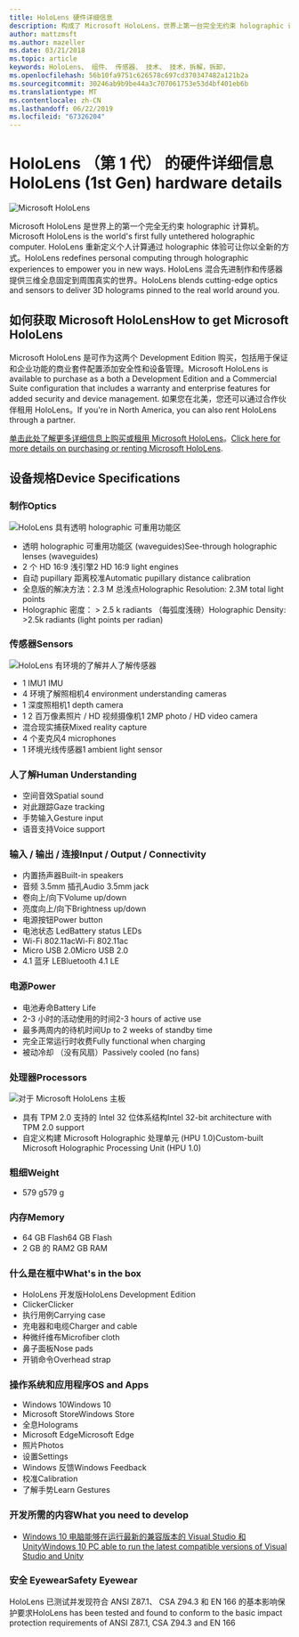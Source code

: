 ```yaml
---
title: HoloLens 硬件详细信息
description: 构成了 Microsoft HoloLens，世界上第一台完全无约束 holographic 计算机运行 Windows 的组件的概述。
author: mattzmsft
ms.author: mazeller
ms.date: 03/21/2018
ms.topic: article
keywords: HoloLens、 组件、 传感器、 技术、 技术，拆解，拆卸，
ms.openlocfilehash: 56b10fa9751c626578c697cd370347482a121b2a
ms.sourcegitcommit: 30246ab9b9be44a3c707061753e53d4bf401eb6b
ms.translationtype: MT
ms.contentlocale: zh-CN
ms.lasthandoff: 06/22/2019
ms.locfileid: "67326204"
---
```

# <a name="hololens-1st-gen-hardware-details"></a><span data-ttu-id="14e04-104">HoloLens （第 1 代） 的硬件详细信息</span><span class="sxs-lookup"><span data-stu-id="14e04-104">HoloLens (1st Gen) hardware details</span></span>

![Microsoft HoloLens](images/see-through-400px.jpg)

<span data-ttu-id="14e04-106">Microsoft HoloLens 是世界上的第一个完全无约束 holographic 计算机。</span><span class="sxs-lookup"><span data-stu-id="14e04-106">Microsoft HoloLens is the world's first fully untethered holographic computer.</span></span> <span data-ttu-id="14e04-107">HoloLens 重新定义个人计算通过 holographic 体验可让你以全新的方式。</span><span class="sxs-lookup"><span data-stu-id="14e04-107">HoloLens redefines personal computing through holographic experiences to empower you in new ways.</span></span> <span data-ttu-id="14e04-108">HoloLens 混合先进制作和传感器提供三维全息固定到周围真实的世界。</span><span class="sxs-lookup"><span data-stu-id="14e04-108">HoloLens blends cutting-edge optics and sensors to deliver 3D holograms pinned to the real world around you.</span></span>

## <a name="how-to-get-microsoft-hololens"></a><span data-ttu-id="14e04-109">如何获取 Microsoft HoloLens</span><span class="sxs-lookup"><span data-stu-id="14e04-109">How to get Microsoft HoloLens</span></span>

<span data-ttu-id="14e04-110">Microsoft HoloLens 是可作为这两个 Development Edition 购买，包括用于保证和企业功能的商业套件配置添加安全性和设备管理。</span><span class="sxs-lookup"><span data-stu-id="14e04-110">Microsoft HoloLens is available to purchase as a both a Development Edition and a Commercial Suite configuration that includes a warranty and enterprise features for added security and device management.</span></span> <span data-ttu-id="14e04-111">如果您在北美，您还可以通过合作伙伴租用 HoloLens。</span><span class="sxs-lookup"><span data-stu-id="14e04-111">If you're in North America, you can also rent HoloLens through a partner.</span></span>

<span data-ttu-id="14e04-112">[单击此处了解更多详细信息上购买或租用 Microsoft HoloLens](https://www.microsoft.com/hololens/buy)。</span><span class="sxs-lookup"><span data-stu-id="14e04-112">[Click here for more details on purchasing or renting Microsoft HoloLens](https://www.microsoft.com/hololens/buy).</span></span>

## <a name="device-specifications"></a><span data-ttu-id="14e04-113">设备规格</span><span class="sxs-lookup"><span data-stu-id="14e04-113">Device Specifications</span></span>

### <a name="optics"></a><span data-ttu-id="14e04-114">制作</span><span class="sxs-lookup"><span data-stu-id="14e04-114">Optics</span></span>

![HoloLens 具有透明 holographic 可重用功能区](images/displays-400px.jpg)
* <span data-ttu-id="14e04-116">透明 holographic 可重用功能区 (waveguides)</span><span class="sxs-lookup"><span data-stu-id="14e04-116">See-through holographic lenses (waveguides)</span></span>
* <span data-ttu-id="14e04-117">2 个 HD 16:9 浅引擎</span><span class="sxs-lookup"><span data-stu-id="14e04-117">2 HD 16:9 light engines</span></span>
* <span data-ttu-id="14e04-118">自动 pupillary 距离校准</span><span class="sxs-lookup"><span data-stu-id="14e04-118">Automatic pupillary distance calibration</span></span>
* <span data-ttu-id="14e04-119">全息版的解决方法：2.3 M 总浅点</span><span class="sxs-lookup"><span data-stu-id="14e04-119">Holographic Resolution: 2.3M total light points</span></span>
* <span data-ttu-id="14e04-120">Holographic 密度： > 2.5 k radiants （每弧度浅磅）</span><span class="sxs-lookup"><span data-stu-id="14e04-120">Holographic Density: >2.5k radiants (light points per radian)</span></span>

### <a name="sensors"></a><span data-ttu-id="14e04-121">传感器</span><span class="sxs-lookup"><span data-stu-id="14e04-121">Sensors</span></span>

![HoloLens 有环境的了解并人了解传感器](images/sensor-bar-400px.jpg)
* <span data-ttu-id="14e04-123">1 IMU</span><span class="sxs-lookup"><span data-stu-id="14e04-123">1 IMU</span></span>
* <span data-ttu-id="14e04-124">4 环境了解照相机</span><span class="sxs-lookup"><span data-stu-id="14e04-124">4 environment understanding cameras</span></span>
* <span data-ttu-id="14e04-125">1 深度照相机</span><span class="sxs-lookup"><span data-stu-id="14e04-125">1 depth camera</span></span>
* <span data-ttu-id="14e04-126">1 2 百万像素照片 / HD 视频摄像机</span><span class="sxs-lookup"><span data-stu-id="14e04-126">1 2MP photo / HD video camera</span></span>
* <span data-ttu-id="14e04-127">混合现实捕获</span><span class="sxs-lookup"><span data-stu-id="14e04-127">Mixed reality capture</span></span>
* <span data-ttu-id="14e04-128">4 个麦克风</span><span class="sxs-lookup"><span data-stu-id="14e04-128">4 microphones</span></span>
* <span data-ttu-id="14e04-129">1 环境光线传感器</span><span class="sxs-lookup"><span data-stu-id="14e04-129">1 ambient light sensor</span></span>

### <a name="human-understanding"></a><span data-ttu-id="14e04-130">人了解</span><span class="sxs-lookup"><span data-stu-id="14e04-130">Human Understanding</span></span>
* <span data-ttu-id="14e04-131">空间音效</span><span class="sxs-lookup"><span data-stu-id="14e04-131">Spatial sound</span></span>
* <span data-ttu-id="14e04-132">对此跟踪</span><span class="sxs-lookup"><span data-stu-id="14e04-132">Gaze tracking</span></span>
* <span data-ttu-id="14e04-133">手势输入</span><span class="sxs-lookup"><span data-stu-id="14e04-133">Gesture input</span></span>
* <span data-ttu-id="14e04-134">语音支持</span><span class="sxs-lookup"><span data-stu-id="14e04-134">Voice support</span></span>

### <a name="input--output--connectivity"></a><span data-ttu-id="14e04-135">输入 / 输出 / 连接</span><span class="sxs-lookup"><span data-stu-id="14e04-135">Input / Output / Connectivity</span></span>
* <span data-ttu-id="14e04-136">内置扬声器</span><span class="sxs-lookup"><span data-stu-id="14e04-136">Built-in speakers</span></span>
* <span data-ttu-id="14e04-137">音频 3.5mm 插孔</span><span class="sxs-lookup"><span data-stu-id="14e04-137">Audio 3.5mm jack</span></span>
* <span data-ttu-id="14e04-138">卷向上/向下</span><span class="sxs-lookup"><span data-stu-id="14e04-138">Volume up/down</span></span>
* <span data-ttu-id="14e04-139">亮度向上/向下</span><span class="sxs-lookup"><span data-stu-id="14e04-139">Brightness up/down</span></span>
* <span data-ttu-id="14e04-140">电源按钮</span><span class="sxs-lookup"><span data-stu-id="14e04-140">Power button</span></span>
* <span data-ttu-id="14e04-141">电池状态 Led</span><span class="sxs-lookup"><span data-stu-id="14e04-141">Battery status LEDs</span></span>
* <span data-ttu-id="14e04-142">Wi-Fi 802.11ac</span><span class="sxs-lookup"><span data-stu-id="14e04-142">Wi-Fi 802.11ac</span></span>
* <span data-ttu-id="14e04-143">Micro USB 2.0</span><span class="sxs-lookup"><span data-stu-id="14e04-143">Micro USB 2.0</span></span>
* <span data-ttu-id="14e04-144">4\.1 蓝牙 LE</span><span class="sxs-lookup"><span data-stu-id="14e04-144">Bluetooth 4.1 LE</span></span>

### <a name="power"></a><span data-ttu-id="14e04-145">电源</span><span class="sxs-lookup"><span data-stu-id="14e04-145">Power</span></span>
* <span data-ttu-id="14e04-146">电池寿命</span><span class="sxs-lookup"><span data-stu-id="14e04-146">Battery Life</span></span>
* <span data-ttu-id="14e04-147">2-3 小时的活动使用的时间</span><span class="sxs-lookup"><span data-stu-id="14e04-147">2-3 hours of active use</span></span>
* <span data-ttu-id="14e04-148">最多两周内的待机时间</span><span class="sxs-lookup"><span data-stu-id="14e04-148">Up to 2 weeks of standby time</span></span>
* <span data-ttu-id="14e04-149">完全正常运行时收费</span><span class="sxs-lookup"><span data-stu-id="14e04-149">Fully functional when charging</span></span>
* <span data-ttu-id="14e04-150">被动冷却 （没有风扇）</span><span class="sxs-lookup"><span data-stu-id="14e04-150">Passively cooled (no fans)</span></span>

### <a name="processors"></a><span data-ttu-id="14e04-151">处理器</span><span class="sxs-lookup"><span data-stu-id="14e04-151">Processors</span></span>

![对于 Microsoft HoloLens 主板](images/motherboard-400px.jpg)
* <span data-ttu-id="14e04-153">具有 TPM 2.0 支持的 Intel 32 位体系结构</span><span class="sxs-lookup"><span data-stu-id="14e04-153">Intel 32-bit architecture with TPM 2.0 support</span></span>
* <span data-ttu-id="14e04-154">自定义构建 Microsoft Holographic 处理单元 (HPU 1.0)</span><span class="sxs-lookup"><span data-stu-id="14e04-154">Custom-built Microsoft Holographic Processing Unit (HPU 1.0)</span></span>

### <a name="weight"></a><span data-ttu-id="14e04-155">粗细</span><span class="sxs-lookup"><span data-stu-id="14e04-155">Weight</span></span>
* <span data-ttu-id="14e04-156">579 g</span><span class="sxs-lookup"><span data-stu-id="14e04-156">579 g</span></span>

### <a name="memory"></a><span data-ttu-id="14e04-157">内存</span><span class="sxs-lookup"><span data-stu-id="14e04-157">Memory</span></span>
* <span data-ttu-id="14e04-158">64 GB Flash</span><span class="sxs-lookup"><span data-stu-id="14e04-158">64 GB Flash</span></span>
* <span data-ttu-id="14e04-159">2 GB 的 RAM</span><span class="sxs-lookup"><span data-stu-id="14e04-159">2 GB RAM</span></span>

### <a name="whats-in-the-box"></a><span data-ttu-id="14e04-160">什么是在框中</span><span class="sxs-lookup"><span data-stu-id="14e04-160">What's in the box</span></span>
* <span data-ttu-id="14e04-161">HoloLens 开发版</span><span class="sxs-lookup"><span data-stu-id="14e04-161">HoloLens Development Edition</span></span>
* <span data-ttu-id="14e04-162">Clicker</span><span class="sxs-lookup"><span data-stu-id="14e04-162">Clicker</span></span>
* <span data-ttu-id="14e04-163">执行用例</span><span class="sxs-lookup"><span data-stu-id="14e04-163">Carrying case</span></span>
* <span data-ttu-id="14e04-164">充电器和电缆</span><span class="sxs-lookup"><span data-stu-id="14e04-164">Charger and cable</span></span>
* <span data-ttu-id="14e04-165">种微纤维布</span><span class="sxs-lookup"><span data-stu-id="14e04-165">Microfiber cloth</span></span>
* <span data-ttu-id="14e04-166">鼻子面板</span><span class="sxs-lookup"><span data-stu-id="14e04-166">Nose pads</span></span>
* <span data-ttu-id="14e04-167">开销命令</span><span class="sxs-lookup"><span data-stu-id="14e04-167">Overhead strap</span></span>

### <a name="os-and-apps"></a><span data-ttu-id="14e04-168">操作系统和应用程序</span><span class="sxs-lookup"><span data-stu-id="14e04-168">OS and Apps</span></span>
* <span data-ttu-id="14e04-169">Windows 10</span><span class="sxs-lookup"><span data-stu-id="14e04-169">Windows 10</span></span>
* <span data-ttu-id="14e04-170">Microsoft Store</span><span class="sxs-lookup"><span data-stu-id="14e04-170">Windows Store</span></span>
* <span data-ttu-id="14e04-171">全息</span><span class="sxs-lookup"><span data-stu-id="14e04-171">Holograms</span></span>
* <span data-ttu-id="14e04-172">Microsoft Edge</span><span class="sxs-lookup"><span data-stu-id="14e04-172">Microsoft Edge</span></span>
* <span data-ttu-id="14e04-173">照片</span><span class="sxs-lookup"><span data-stu-id="14e04-173">Photos</span></span>
* <span data-ttu-id="14e04-174">设置</span><span class="sxs-lookup"><span data-stu-id="14e04-174">Settings</span></span>
* <span data-ttu-id="14e04-175">Windows 反馈</span><span class="sxs-lookup"><span data-stu-id="14e04-175">Windows Feedback</span></span>
* <span data-ttu-id="14e04-176">校准</span><span class="sxs-lookup"><span data-stu-id="14e04-176">Calibration</span></span>
* <span data-ttu-id="14e04-177">了解手势</span><span class="sxs-lookup"><span data-stu-id="14e04-177">Learn Gestures</span></span>

### <a name="what-you-need-to-develop"></a><span data-ttu-id="14e04-178">开发所需的内容</span><span class="sxs-lookup"><span data-stu-id="14e04-178">What you need to develop</span></span>
* [<span data-ttu-id="14e04-179">Windows 10 电脑能够在运行最新的兼容版本的 Visual Studio 和 Unity</span><span class="sxs-lookup"><span data-stu-id="14e04-179">Windows 10 PC able to run the latest compatible versions of Visual Studio and Unity</span></span>](install-the-tools.md)

### <a name="safety-eyewear"></a><span data-ttu-id="14e04-180">安全 Eyewear</span><span class="sxs-lookup"><span data-stu-id="14e04-180">Safety Eyewear</span></span>

<span data-ttu-id="14e04-181">HoloLens 已测试并发现符合 ANSI Z87.1、 CSA Z94.3 和 EN 166 的基本影响保护要求</span><span class="sxs-lookup"><span data-stu-id="14e04-181">HoloLens has been tested and found to conform to the basic impact protection requirements of ANSI Z87.1, CSA Z94.3 and EN 166</span></span>
